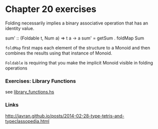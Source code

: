 # Chapter 20 exercises

Folding necessarily implies a binary associative operation that has an identity value.  

sum' :: (Foldable t, Num a) => t a -> a
sum' = getSum . foldMap Sum

`foldMap` first maps each element of the structure to a Monoid and then combines the results using that instance of Monoid.  

`Foldable` is requiring that you make the implicit Monoid visible in folding operations

### Exercises: Library Functions
see [library_functions.hs](./library_functions.hs)

### Links
http://javran.github.io/posts/2014-02-28-type-tetris-and-typeclassopedia.html
